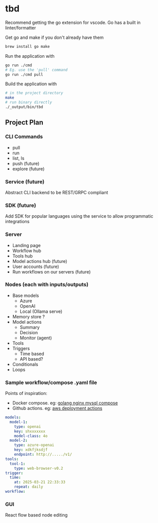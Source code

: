 # tbd

Recommend getting the go extension for vscode.
Go has a built in linter/formatter

Get go and make if you don't already have them

```bash
brew install go make
```

Run the application with

```bash
go run ./cmd
# Eg. use the 'pull' command
go run ./cmd pull
```

Build the application with

```bash
# in the project directory
make
# run binary directly
./_output/bin/tbd
```

## Project Plan

### CLI Commands

- pull
- run
- list, ls
- push (future)
- explore (future)

### Service (future)

Abstract CLI backend to be REST/GRPC compliant

### SDK (future)

Add SDK for popular languages using the service to allow programmatic integrations

### Server

- Landing page
- Workflow hub
- Tools hub
- Model actions hub (future)
- User accounts (future)
- Run workflows on our servers (future)

### Nodes (each with inputs/outputs)

- Base models
  - Azure
  - OpenAI
  - Local (Ollama serve)
- Memory store ?
- Model actions
  - Summary
  - Decision
  - Monitor (agent)
- Tools
- Triggers
  - Time based
  - API based?
- Conditionals
- Loops

### Sample workflow/compose .yaml file

Points of inspiration:

- Docker compose. eg: [golang nginx mysql compose](https://github.com/docker/awesome-compose/blob/master/nginx-golang-mysql/compose.yaml)
- Github actions. eg: [aws deployment actions](https://github.com/actions/starter-workflows/blob/main/deployments/aws.yml)

```yaml
models:
  model-1:
    type: openai
    key: shxxxxxxx
    model-class: 4o
  model-2:
    type: azure-openai
    key: xdkfjksdjf
    endpoint: http://...../v1/
tools:
  tool-1:
    type: web-browser-v0.2
trigger:
  time:
    at: 2025-03-21 22:33:33
    repeat: daily
workflow:
```

### GUI

React flow based node editing
